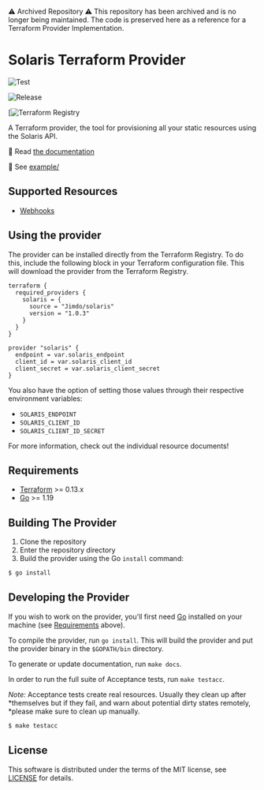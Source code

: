 ⚠️ Archived Repository ⚠️
This repository has been archived and is no longer being maintained. The code is preserved here as a reference for a Terraform Provider Implementation.

# Solaris Terraform Provider

![Test](https://github.com/Jimdo/terraform-provider-solarisbank/actions/workflows/test.yml/badge.svg)

![Release](https://github.com/Jimdo/terraform-provider-solarisbank/actions/workflows/release.yml/badge.svg)

[![Terraform Registry](https://registry.terraform.io/providers/Jimdo/solaris/latest)

A Terraform provider, the tool for provisioning all your static resources using the Solaris API.

📝 Read [the documentation](https://registry.terraform.io/providers/Jimdo/solaris/latest/docs)

👀 See [example/](examples/)

## Supported Resources
- [Webhooks](https://docs.solarisgroup.com/api-reference/onboarding/webhooks/)

## Using the provider

The provider can be installed directly from the Terraform Registry. To do this, include the following block in your Terraform configuration file. This will download the provider from the Terraform Registry.

```hcl
terraform {
  required_providers {
    solaris = {
      source = "Jimdo/solaris"
      version = "1.0.3"
    }
  }
}

provider "solaris" {
  endpoint = var.solaris_endpoint
  client_id = var.solaris_client_id
  client_secret = var.solaris_client_secret
}
```
You also have the option of setting those values through their respective environment variables:

- `SOLARIS_ENDPOINT`
- `SOLARIS_CLIENT_ID`
- `SOLARIS_CLIENT_ID_SECRET`


For more information, check out the individual resource documents!

## Requirements

- [Terraform](https://www.terraform.io/downloads.html) >= 0.13.x
- [Go](https://golang.org/doc/install) >= 1.19

## Building The Provider

1. Clone the repository
2. Enter the repository directory
3. Build the provider using the Go `install` command: 

```sh
$ go install
```

## Developing the Provider

If you wish to work on the provider, you'll first need [Go](http://www.golang.org) installed on your machine (see [Requirements](#requirements) above).

To compile the provider, run `go install`. This will build the provider and put the provider binary in the `$GOPATH/bin` directory.

To generate or update documentation, run `make docs`.

In order to run the full suite of Acceptance tests, run `make testacc`.

*Note:* Acceptance tests create real resources. Usually they clean up after *themselves but if they fail, and warn about potential dirty states remotely, *please make sure to clean up manually.

```sh
$ make testacc
```

## License

This software is distributed under the terms of the MIT license, see [LICENSE](./LICENSE) for details.
